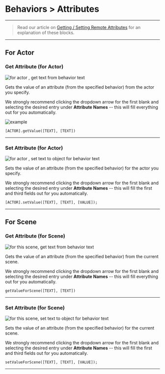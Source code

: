 # Behaviors > Attributes

***

> Read our article on [Getting / Setting Remote Attributes](https://www.stencyl.com/help/view/set-get-attributes-remotely/) for an explanation of these blocks.

***

## For Actor

### <a name="get-attribute"></a> Get Attribute (for Actor)

![for actor , get text from behavior text](https://static.stencyl.com/pedia2/block-images/behavior/attributes/get-attribute.png)

Gets the value of an attribute (from the specified behavior) from the actor you specify.

We strongly recommend clicking the dropdown arrow for the first blank and selecting the desired entry under **Attribute Names** -- this will fill everything out for you automatically.

![example](https://static.stencyl.com/pedia2/ch7/getset/image01.png)

```
[ACTOR].getValue([TEXT], [TEXT])
```

***

### <a name="set-attribute"></a> Set Attribute (for Actor)

![for actor , set text to object for behavior text](https://static.stencyl.com/pedia2/block-images/behavior/attributes/set-attribute.png)

Sets the value of an attribute (from the specified behavior) for the actor you specify.

We strongly recommend clicking the dropdown arrow for the first blank and selecting the desired entry under **Attribute Names** -- this will fill the first and third fields out for you automatically.

```
[ACTOR].setValue([TEXT], [TEXT], [VALUE]);
```

***

## For Scene

### <a name="scene-get-attribute"></a> Get Attribute (for Scene)

![for this scene, get text from behavior text](https://static.stencyl.com/pedia2/block-images/behavior/attributes/scene-get-attribute.png)

Gets the value of an attribute (from the specified behavior) from the current scene.

We strongly recommend clicking the dropdown arrow for the first blank and selecting the desired entry under **Attribute Names** -- this will fill everything out for you automatically.

```
getValueForScene([TEXT], [TEXT])
```

***

### <a name="scene-set-attribute"></a> Set Attribute (for Scene)

![for this scene, set text to object for behavior text](https://static.stencyl.com/pedia2/block-images/behavior/attributes/scene-set-attribute.png)

Sets the value of an attribute (from the specified behavior) for the current scene.

We strongly recommend clicking the dropdown arrow for the first blank and selecting the desired entry under **Attribute Names** -- this will fill the first and third fields out for you automatically.

```
setValueForScene([TEXT], [TEXT], [VALUE]);
```

***

